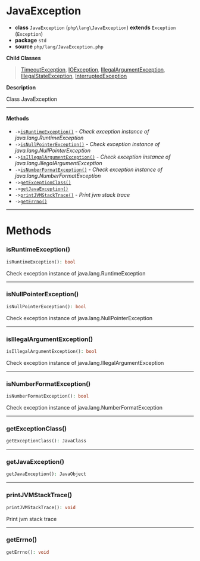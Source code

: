 # JavaException

- **class** `JavaException` (`php\lang\JavaException`) **extends** `Exception` (`Exception`)
- **package** `std`
- **source** `php/lang/JavaException.php`

**Child Classes**

> [TimeoutException](https://github.com/jphp-compiler/jphp/blob/master/jphp-runtime/api-docs/classes/php/concurrent/TimeoutException.md), [IOException](https://github.com/jphp-compiler/jphp/blob/master/jphp-runtime/api-docs/classes/php/io/IOException.md), [IllegalArgumentException](https://github.com/jphp-compiler/jphp/blob/master/jphp-runtime/api-docs/classes/php/lang/IllegalArgumentException.md), [IllegalStateException](https://github.com/jphp-compiler/jphp/blob/master/jphp-runtime/api-docs/classes/php/lang/IllegalStateException.md), [InterruptedException](https://github.com/jphp-compiler/jphp/blob/master/jphp-runtime/api-docs/classes/php/lang/InterruptedException.md)

**Description**

Class JavaException

---

#### Methods

- `->`[`isRuntimeException()`](#method-isruntimeexception) - _Check exception instance of java.lang.RuntimeException_
- `->`[`isNullPointerException()`](#method-isnullpointerexception) - _Check exception instance of java.lang.NullPointerException_
- `->`[`isIllegalArgumentException()`](#method-isillegalargumentexception) - _Check exception instance of java.lang.IllegalArgumentException_
- `->`[`isNumberFormatException()`](#method-isnumberformatexception) - _Check exception instance of java.lang.NumberFormatException_
- `->`[`getExceptionClass()`](#method-getexceptionclass)
- `->`[`getJavaException()`](#method-getjavaexception)
- `->`[`printJVMStackTrace()`](#method-printjvmstacktrace) - _Print jvm stack trace_
- `->`[`getErrno()`](#method-geterrno)

---
# Methods

<a name="method-isruntimeexception"></a>

### isRuntimeException()
```php
isRuntimeException(): bool
```
Check exception instance of java.lang.RuntimeException

---

<a name="method-isnullpointerexception"></a>

### isNullPointerException()
```php
isNullPointerException(): bool
```
Check exception instance of java.lang.NullPointerException

---

<a name="method-isillegalargumentexception"></a>

### isIllegalArgumentException()
```php
isIllegalArgumentException(): bool
```
Check exception instance of java.lang.IllegalArgumentException

---

<a name="method-isnumberformatexception"></a>

### isNumberFormatException()
```php
isNumberFormatException(): bool
```
Check exception instance of java.lang.NumberFormatException

---

<a name="method-getexceptionclass"></a>

### getExceptionClass()
```php
getExceptionClass(): JavaClass
```

---

<a name="method-getjavaexception"></a>

### getJavaException()
```php
getJavaException(): JavaObject
```

---

<a name="method-printjvmstacktrace"></a>

### printJVMStackTrace()
```php
printJVMStackTrace(): void
```
Print jvm stack trace

---

<a name="method-geterrno"></a>

### getErrno()
```php
getErrno(): void
```